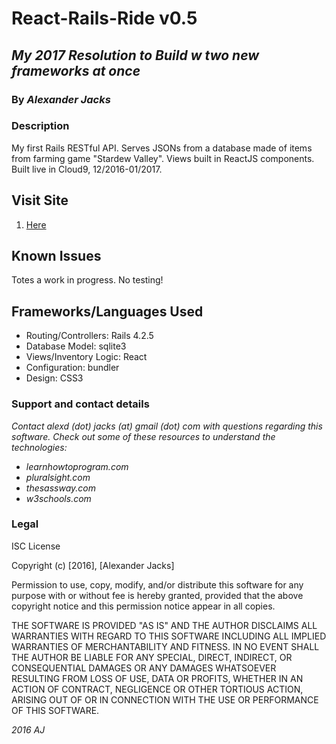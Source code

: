 # React-Rails-Ride v0.5
## _My 2017 Resolution to Build w two new frameworks at once_

### By _Alexander Jacks_

### Description
My first Rails RESTful API. Serves JSONs from a database made of items from farming game "Stardew Valley".
Views built in ReactJS components.
Built live in Cloud9, 12/2016-01/2017.

## Visit Site
1. [Here](https://rails-ride-adjectival.c9users.io)

## Known Issues
Totes a work in progress. No testing!

## Frameworks/Languages Used
- Routing/Controllers: Rails 4.2.5
- Database Model: sqlite3
- Views/Inventory Logic: React
- Configuration: bundler
- Design: CSS3

### Support and contact details
_Contact alexd (dot) jacks (at) gmail (dot) com with questions regarding this software.
Check out some of these resources to understand the technologies:_
- _learnhowtoprogram.com_
- _pluralsight.com_
- _thesassway.com_
- _w3schools.com_


### Legal
ISC License

Copyright (c) [2016], [Alexander Jacks]

Permission to use, copy, modify, and/or distribute this software for any purpose with or without fee is hereby granted, provided that the above copyright notice and this permission notice appear in all copies.

THE SOFTWARE IS PROVIDED "AS IS" AND THE AUTHOR DISCLAIMS ALL WARRANTIES WITH REGARD TO THIS SOFTWARE INCLUDING ALL IMPLIED WARRANTIES OF MERCHANTABILITY AND FITNESS. IN NO EVENT SHALL THE AUTHOR BE LIABLE FOR ANY SPECIAL, DIRECT, INDIRECT, OR CONSEQUENTIAL DAMAGES OR ANY DAMAGES WHATSOEVER RESULTING FROM LOSS OF USE, DATA OR PROFITS, WHETHER IN AN ACTION OF CONTRACT, NEGLIGENCE OR OTHER TORTIOUS ACTION, ARISING OUT OF OR IN CONNECTION WITH THE USE OR PERFORMANCE OF THIS SOFTWARE.

*2016 AJ*



